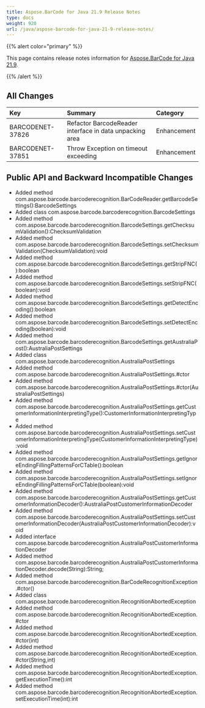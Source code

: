 ```yaml
---
title: Aspose.BarCode for Java 21.9 Release Notes
type: docs
weight: 920
url: /java/aspose-barcode-for-java-21-9-release-notes/
---
```


{{% alert color="primary" %}}

This page contains release notes information for [Aspose.BarCode for Java 21.9](https://downloads.aspose.com/barcode/java/new-releases/aspose.barcode-for-java-21.9/).

{{% /alert %}}
## **All Changes**

|**Key**|**Summary**|**Category**|
| :- | :- | :- |
|BARCODENET-37826|Refactor BarcodeReader interface in data unpacking area|Enhancement|
|BARCODENET-37851|Throw Exception on timeout exceeding|Enhancement|

## **Public API and Backward Incompatible Changes**

- Added method com.aspose.barcode.barcoderecognition.BarCodeReader.getBarcodeSettings():BarcodeSettings
- Added class com.aspose.barcode.barcoderecognition.BarcodeSettings
- Added method com.aspose.barcode.barcoderecognition.BarcodeSettings.getChecksumValidation():ChecksumValidation
- Added method com.aspose.barcode.barcoderecognition.BarcodeSettings.setChecksumValidation(ChecksumValidation):void
- Added method com.aspose.barcode.barcoderecognition.BarcodeSettings.getStripFNC():boolean
- Added method com.aspose.barcode.barcoderecognition.BarcodeSettings.setStripFNC(boolean):void
- Added method com.aspose.barcode.barcoderecognition.BarcodeSettings.getDetectEncoding():boolean
- Added method com.aspose.barcode.barcoderecognition.BarcodeSettings.setDetectEncoding(boolean):void
- Added method com.aspose.barcode.barcoderecognition.BarcodeSettings.getAustraliaPost():AustraliaPostSettings
- Added class com.aspose.barcode.barcoderecognition.AustraliaPostSettings
- Added method com.aspose.barcode.barcoderecognition.AustraliaPostSettings.#ctor
- Added method com.aspose.barcode.barcoderecognition.AustraliaPostSettings.#ctor(AustraliaPostSettings)
- Added method com.aspose.barcode.barcoderecognition.AustraliaPostSettings.getCustomerInformationInterpretingType():CustomerInformationInterpretingType
- Added method com.aspose.barcode.barcoderecognition.AustraliaPostSettings.setCustomerInformationInterpretingType(CustomerInformationInterpretingType):void
- Added method com.aspose.barcode.barcoderecognition.AustraliaPostSettings.getIgnoreEndingFillingPatternsForCTable():boolean
- Added method com.aspose.barcode.barcoderecognition.AustraliaPostSettings.setIgnoreEndingFillingPatternsForCTable(boolean):void
- Added method com.aspose.barcode.barcoderecognition.AustraliaPostSettings.getCustomerInformationDecoder():AustraliaPostCustomerInformationDecoder
- Added method com.aspose.barcode.barcoderecognition.AustraliaPostSettings.setCustomerInformationDecoder(AustraliaPostCustomerInformationDecoder):void
- Added interface com.aspose.barcode.barcoderecognition.AustraliaPostCustomerInformationDecoder
- Added method com.aspose.barcode.barcoderecognition.AustraliaPostCustomerInformationDecoder.decode(String):String;
- Added method com.aspose.barcode.barcoderecognition.BarCodeRecognitionException.#ctor()
- Added class com.aspose.barcode.barcoderecognition.RecognitionAbortedException
- Added method com.aspose.barcode.barcoderecognition.RecognitionAbortedException.#ctor
- Added method com.aspose.barcode.barcoderecognition.RecognitionAbortedException.#ctor(int)
- Added method com.aspose.barcode.barcoderecognition.RecognitionAbortedException.#ctor(String,int)
- Added method com.aspose.barcode.barcoderecognition.RecognitionAbortedException.getExecutionTime():int
- Added method com.aspose.barcode.barcoderecognition.RecognitionAbortedException.setExecutionTime(int):int
